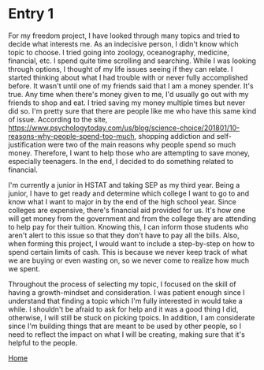 # Entry 1

   For my freedom project, I have looked through many topics and tried to decide what interests me. As an indecisive person, I didn't know which topic to choose. I tried going into zoology, oceanography, medicine, financial, etc. I spend quite time scrolling and searching. While I was looking through options, I thought of my life issues seeing if they can relate. I started thinking about what I had trouble with or never fully accomplished before. It wasn't until one of my friends said that I am a money spender. It's true. Any time when there's money given to me, I'd usually go out with my friends to shop and eat. I tried saving my money multiple times but never did so. I'm pretty sure that there are people like me who have this same kind of issue. According to the site, https://www.psychologytoday.com/us/blog/science-choice/201801/10-reasons-why-people-spend-too-much, shopping addiction and self-justification were two of the main reasons why people spend so much money. Therefore, I want to help those who are attempting to save money, especially teenagers. In the end, I decided to do something related to financial. 
   
   I'm currently a junior in HSTAT and taking SEP as my third year. Being a junior, I have to get ready and determine which college I want to go to and know what I want to major in by the end of the high school year.  Since colleges are expensive, there's financial aid provided for us. It's how one will get money from the government and from the college they are attending to help pay for their tuition. Knowing this, I can inform those students who aren't alert to this issue so that they don't have to pay all the bills. Also, when forming this project, I would want to include a step-by-step on how to spend certain limits of cash. This is because we never keep track of what we are buying or even wasting on, so we never come to realize how much we spent.  
   
   Throughout the process of selecting my topic, I focused on the skill of having a growth-mindset and consideration. I was patient enough since I understand that finding a topic which I'm fully interested in would take a while. I shouldn't be afraid to ask for help and it was a good thing I did, otherwise, I will still be stuck on picking tpoics. In addition, I am considerate since I'm building things that are meant to be used by other people, so I need to reflect the impact on what I will be creating, making sure that it's helpful to the people. 

[Home](../README.md)
